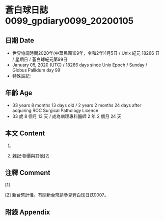 # 蒼白球日誌0099_gpdiary0099_20200105 #

## 日期 Date ##

* 世界協調時間2020年(中華民國109年，令和2年)1月5日 / Unix 紀元 18266 日 / 星期日 / 蒼白球紀元第99日
* January 05, 2020 (UTC) / 18266 days since Unix Epoch / Sunday / Globus Pallidum day 99
* 特殊註記:

## 年齡 Age ##

* 33 years 8 months 13 days old / 2 years 2 months 24 days after acquiring ROC Surgical Pathology Licence
* 33 歲 8 個月 13 天 / 成為病理專科醫師 2 年 2 個月 24 天

## 本文 Content ##

1. 

    
2. 雜記:物價與其他[2]

    

## 注釋 Comment ##

[1] 


[2] 新台幣計價。有關新台幣請參見蒼白球日誌0007。



## 附錄 Appendix ##

